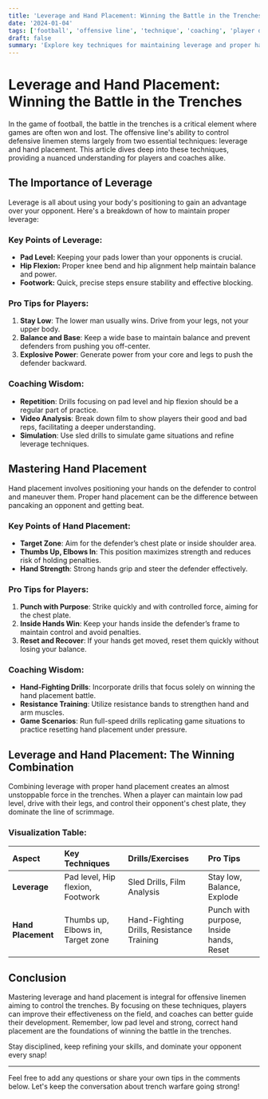 ```yaml
---
title: 'Leverage and Hand Placement: Winning the Battle in the Trenches'
date: '2024-01-04'
tags: ['football', 'offensive line', 'technique', 'coaching', 'player development', 'leverage', 'hand placement', 'trenches', 'training']
draft: false
summary: 'Explore key techniques for maintaining leverage and proper hand placement to dominate in the trenches of football. This guide blends player insights and coaching wisdom to give you a competitive edge.'
---
```


# Leverage and Hand Placement: Winning the Battle in the Trenches

In the game of football, the battle in the trenches is a critical element where games are often won and lost. The offensive line's ability to control defensive linemen stems largely from two essential techniques: leverage and hand placement. This article dives deep into these techniques, providing a nuanced understanding for players and coaches alike.

## The Importance of Leverage

Leverage is all about using your body's positioning to gain an advantage over your opponent. Here's a breakdown of how to maintain proper leverage:

### Key Points of Leverage:
- **Pad Level:** Keeping your pads lower than your opponents is crucial. 
- **Hip Flexion:** Proper knee bend and hip alignment help maintain balance and power.
- **Footwork:** Quick, precise steps ensure stability and effective blocking.

### Pro Tips for Players:
1. **Stay Low**: The lower man usually wins. Drive from your legs, not your upper body.
2. **Balance and Base**: Keep a wide base to maintain balance and prevent defenders from pushing you off-center.
3. **Explosive Power**: Generate power from your core and legs to push the defender backward.

### Coaching Wisdom:
- **Repetition**: Drills focusing on pad level and hip flexion should be a regular part of practice.
- **Video Analysis**: Break down film to show players their good and bad reps, facilitating a deeper understanding.
- **Simulation**: Use sled drills to simulate game situations and refine leverage techniques.

## Mastering Hand Placement

Hand placement involves positioning your hands on the defender to control and maneuver them. Proper hand placement can be the difference between pancaking an opponent and getting beat.

### Key Points of Hand Placement:
- **Target Zone**: Aim for the defender’s chest plate or inside shoulder area.
- **Thumbs Up, Elbows In**: This position maximizes strength and reduces risk of holding penalties.
- **Hand Strength**: Strong hands grip and steer the defender effectively.

### Pro Tips for Players:
1. **Punch with Purpose**: Strike quickly and with controlled force, aiming for the chest plate.
2. **Inside Hands Win**: Keep your hands inside the defender’s frame to maintain control and avoid penalties.
3. **Reset and Recover**: If your hands get moved, reset them quickly without losing your balance.

### Coaching Wisdom:
- **Hand-Fighting Drills**: Incorporate drills that focus solely on winning the hand placement battle.
- **Resistance Training**: Utilize resistance bands to strengthen hand and arm muscles.
- **Game Scenarios**: Run full-speed drills replicating game situations to practice resetting hand placement under pressure.

## Leverage and Hand Placement: The Winning Combination

Combining leverage with proper hand placement creates an almost unstoppable force in the trenches. When a player can maintain low pad level, drive with their legs, and control their opponent's chest plate, they dominate the line of scrimmage.

### Visualization Table:

| Aspect       | Key Techniques               | Drills/Exercises            | Pro Tips                       |
|:-------------|:-----------------------------|:----------------------------|:-------------------------------|
| **Leverage** | Pad level, Hip flexion, Footwork | Sled Drills, Film Analysis  | Stay low, Balance, Explode     |
| **Hand Placement** | Thumbs up, Elbows in, Target zone | Hand-Fighting Drills, Resistance Training | Punch with purpose, Inside hands, Reset |

## Conclusion

Mastering leverage and hand placement is integral for offensive linemen aiming to control the trenches. By focusing on these techniques, players can improve their effectiveness on the field, and coaches can better guide their development. Remember, low pad level and strong, correct hand placement are the foundations of winning the battle in the trenches.

Stay disciplined, keep refining your skills, and dominate your opponent every snap!

---

Feel free to add any questions or share your own tips in the comments below. Let's keep the conversation about trench warfare going strong!
```